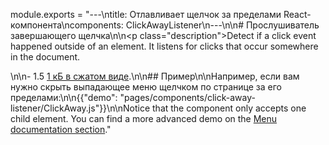 module.exports = "---\ntitle: Отлавливает щелчок за пределами React-компонента\ncomponents: ClickAwayListener\n---\n\n# Прослушиватель завершающего щелчка\n\n<p class=\"description\">Detect if a click event happened outside of an element. It listens for clicks that occur somewhere in the document.</p>\n\n- 1.5 [1 кБ в сжатом виде](/size-snapshot).\n\n## Пример\n\nНапример, если вам нужно скрыть выпадающее меню щелчком по странице за его пределами:\n\n{{\"demo\": \"pages/components/click-away-listener/ClickAway.js\"}}\n\nNotice that the component only accepts one child element. You can find a more advanced demo on the [Menu documentation section](/components/menus/#menulist-composition)."